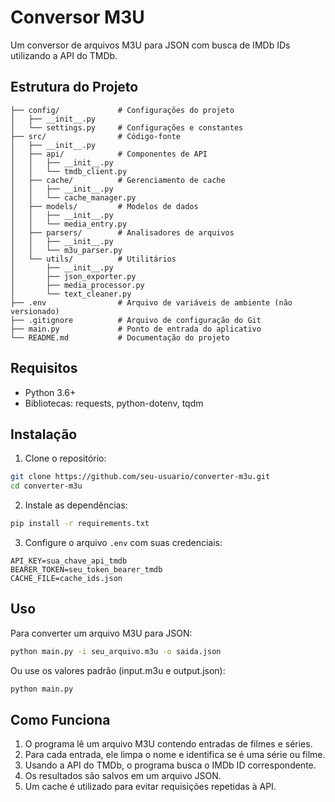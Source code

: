 # Conversor M3U

Um conversor de arquivos M3U para JSON com busca de IMDb IDs utilizando a API do TMDb.

## Estrutura do Projeto

```
├── config/             # Configurações do projeto
│   ├── __init__.py
│   └── settings.py     # Configurações e constantes
├── src/                # Código-fonte
│   ├── __init__.py
│   ├── api/            # Componentes de API
│   │   ├── __init__.py
│   │   └── tmdb_client.py
│   ├── cache/          # Gerenciamento de cache
│   │   ├── __init__.py
│   │   └── cache_manager.py
│   ├── models/         # Modelos de dados
│   │   ├── __init__.py
│   │   └── media_entry.py
│   ├── parsers/        # Analisadores de arquivos
│   │   ├── __init__.py
│   │   └── m3u_parser.py
│   └── utils/          # Utilitários
│       ├── __init__.py
│       ├── json_exporter.py
│       ├── media_processor.py
│       └── text_cleaner.py
├── .env                # Arquivo de variáveis de ambiente (não versionado)
├── .gitignore          # Arquivo de configuração do Git
├── main.py             # Ponto de entrada do aplicativo
└── README.md           # Documentação do projeto
```

## Requisitos

- Python 3.6+
- Bibliotecas: requests, python-dotenv, tqdm

## Instalação

1. Clone o repositório:
```bash
git clone https://github.com/seu-usuario/converter-m3u.git
cd converter-m3u
```

2. Instale as dependências:
```bash
pip install -r requirements.txt
```

3. Configure o arquivo `.env` com suas credenciais:
```
API_KEY=sua_chave_api_tmdb
BEARER_TOKEN=seu_token_bearer_tmdb
CACHE_FILE=cache_ids.json
```

## Uso

Para converter um arquivo M3U para JSON:

```bash
python main.py -i seu_arquivo.m3u -o saida.json
```

Ou use os valores padrão (input.m3u e output.json):

```bash
python main.py
```

## Como Funciona

1. O programa lê um arquivo M3U contendo entradas de filmes e séries.
2. Para cada entrada, ele limpa o nome e identifica se é uma série ou filme.
3. Usando a API do TMDb, o programa busca o IMDb ID correspondente.
4. Os resultados são salvos em um arquivo JSON.
5. Um cache é utilizado para evitar requisições repetidas à API. 